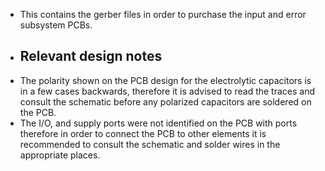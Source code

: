 - This contains the gerber files in order to purchase the input and error subsystem PCBs.
- ## Relevant design notes
- The polarity shown on the PCB design for the electrolytic capacitors is in a few cases backwards, therefore it is advised to read the traces and consult the schematic before any polarized 
  capacitors are soldered on the PCB.
- The I/O, and supply ports were not identified on the PCB with ports therefore in order to connect the PCB to other elements it is recommended to consult the schematic and solder wires in the 
  appropriate places.
